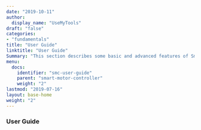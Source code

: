 ```yaml
---
date: "2019-10-11"
author:
  display_name: "UseMyTools"
draft: "false"
categories:
- "fundamentals"
title: "User Guide"
linktitle: "User Guide"
Summary: "This section describes some basic and advanced features of Smart motor Controller."
menu:
  docs:
    identifier: "smc-user-guide"
    parent: "smart-motor-controller"
    weight: "2"
lastmod: "2019-07-16"
layout: base-home
weight: "2"
---
```


### User Guide ###
